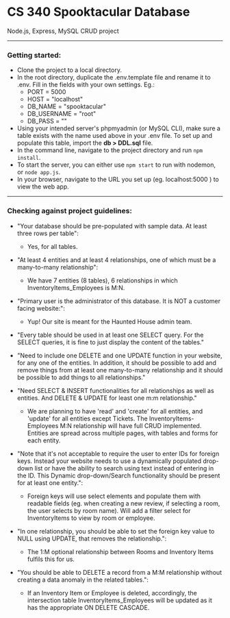 # CS 340 Spooktacular Database

Node.js, Express, MySQL CRUD project

---

### Getting started:

-   Clone the project to a local directory.
-   In the root directory, duplicate the .env.template file and rename it to .env. Fill in the fields with your own settings. Eg.:
    -   PORT = 5000
    -   HOST = "localhost"
    -   DB_NAME = "spooktacular"
    -   DB_USERNAME = "root"
    -   DB_PASS = ""
-   Using your intended server's phpmyadmin (or MySQL CLI), make sure a table exists with the name used above in your .env file. To set up and populate this table, import the **db > DDL.sql** file.
-   In the command line, navigate to the project directory and run `npm install`.
-   To start the server, you can either use `npm start` to run with nodemon, or `node app.js`.
-   In your browser, navigate to the URL you set up (eg. localhost:5000 ) to view the web app.

---

### Checking against project guidelines:

-   "Your database should be pre-populated with sample data. At least three rows per table":

    -   Yes, for all tables.

-   "At least 4 entities and at least 4 relationships, one of which must be a many-to-many relationship":

    -   We have 7 entities (8 tables), 6 relationships in which InventoryItems_Employees is M:N.

-   "Primary user is the administrator of this database. It is NOT a customer facing website:":

    -   Yup! Our site is meant for the Haunted House admin team.

-   "Every table should be used in at least one SELECT query. For the SELECT queries, it is fine to just display the content of the tables."
-   "Need to include one DELETE and one UPDATE function in your website, for any one of the entities. In addition, it should be possible to add and remove things from at least one many-to-many relationship and it should be possible to add things to all relationships."
-   "Need SELECT & INSERT functionalities for all relationships as well as entities. And DELETE & UPDATE for least one m:m relationship."

    -   We are planning to have 'read' and 'create' for all entities, and 'update' for all entities except Tickets. The InventoryItems-Employees M:N relationship will have full CRUD implemented. Entities are spread across multiple pages, with tables and forms for each entity.

-   "Note that it's not acceptable to require the user to enter IDs for foreign keys. Instead your website needs to use a dynamically populated drop-down list or have the ability to search using text instead of entering in the ID. This Dynamic drop-down/Search functionality should be present for at least one entity.":

    -   Foreign keys will use select elements and populate them with readable fields (eg. when creating a new review, if selecting a room, the user selects by room name). Will add a filter select for InventoryItems to view by room or employee.

-   "In one relationship, you should be able to set the foreign key value to NULL using UPDATE, that removes the relationship.":

    -   The 1:M optional relationship between Rooms and Inventory Items fulfils this for us.

-   "You should be able to DELETE a record from a M:M relationship without creating a data anomaly in the related tables.":

    -   If an Inventory Item or Employee is deleted, accordingly, the intersection table InventoryItems_Employees will be updated as it has the appropriate ON DELETE CASCADE.
